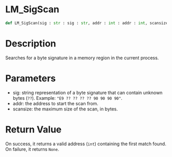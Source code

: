 # LM_SigScan

```python
def LM_SigScan(sig : str : sig : str, addr : int : addr : int, scansize : int : scansize : int) -> Optional[None]:
```

# Description

Searches for a byte signature in a memory region in the current process.

# Parameters

- sig: string representation of a byte signature that can contain unknown bytes (`??`). Example: `"E9 ?? ?? ?? ?? 90 90 90 90"`.
- addr: the address to start the scan from.
- scansize: the maximum size of the scan, in bytes.

# Return Value

On success, it returns a valid address (`int`) containing the first match found. On failure, it returns `None`.

